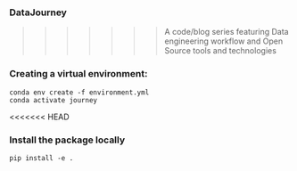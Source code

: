 ### DataJourney
>>>>>>> A code/blog series featuring Data engineering workflow and Open Source tools and technologies 

### Creating a virtual environment:

```shell
conda env create -f environment.yml
conda activate journey
```
<<<<<<< HEAD

### Install the package locally 
```shell
pip install -e .
```
